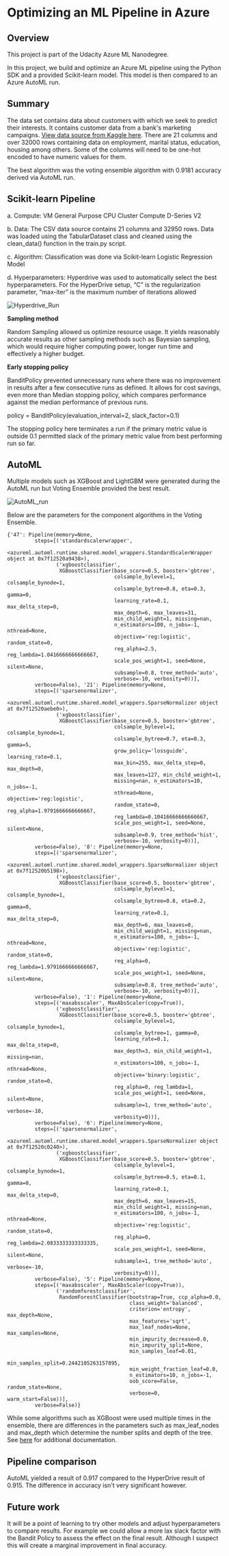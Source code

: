 # Optimizing an ML Pipeline in Azure

## Overview

This project is part of the Udacity Azure ML Nanodegree.

In this project, we build and optimize an Azure ML pipeline using the Python SDK and a provided Scikit-learn model. This model is then compared to an Azure AutoML run.

## Summary

The data set contains data about customers with which we seek to predict their interests. It contains customer data from a bank's marketing campaigns. [View data source from Kaggle here](https://www.kaggle.com/yufengsui/portuguese-bank-marketing-data-set?select=bank-full.csv). There are 21 columns and over 32000 rows containing data on employment, marital status, education, housing among others. Some of the columns will need to be one-hot encoded to have numeric values for them.

The best algorithm was the voting ensemble algorithm with 0.9181 accuracy derived via AutoML run.

## Scikit-learn Pipeline

a. Compute: VM General Purpose CPU Cluster Compute D-Series V2

b. Data: The CSV data source contains 21 columns and 32950 rows. Data was loaded using the TabularDataset class and cleaned using the clean_data() function in the train.py script. 

c. Algorithm: Classification was done via Scikit-learn Logistic Regression Model 

d. Hyperparameters: Hyperdrive was used to automatically select the best hyperparameters. For the HyperDrive setup, “C” is the regularization parameter, “max-iter” is the maximum number of iterations allowed

![Hyperdrive_Run](https://github.com/obinnaonyema/nd00333_AZMLND_Optimizing_a_Pipeline_in_Azure-Starter_Files/blob/master/hyperdrive_run.PNG)


**Sampling method**

Random Sampling allowed us optimize resource usage. It yields reasonably accurate results as other sampling methods such as Bayesian sampling, which would require higher computing power, longer run time and effectively a higher budget.

**Early stopping policy**

BanditPolicy prevented unnecessary runs where there was no improvement in results after a few consecutive runs as defined. It allows for cost savings, even more than Median stopping policy, which compares performance against the median performance of previous runs.

policy = BanditPolicy(evaluation_interval=2, slack_factor=0.1)

The stopping policy here terminates a run if the primary metric value is outside 0.1 permitted slack of the primary metric value from best performing run so far.

## AutoML

Multiple models such as XGBoost and LightGBM were generated during the AutoML run but Voting Ensemble provided the best result.

![AutoML_run](https://github.com/obinnaonyema/nd00333_AZMLND_Optimizing_a_Pipeline_in_Azure-Starter_Files/blob/master/autoML_run.PNG)

Below are the parameters for the component algorithms in the Voting Ensemble.
```
{'47': Pipeline(memory=None,
         steps=[('standardscalerwrapper',
                 <azureml.automl.runtime.shared.model_wrappers.StandardScalerWrapper object at 0x7f12520a9438>),
                ('xgboostclassifier',
                 XGBoostClassifier(base_score=0.5, booster='gbtree',
                                   colsample_bylevel=1, colsample_bynode=1,
                                   colsample_bytree=0.8, eta=0.3, gamma=0,
                                   learning_rate=0.1, max_delta_step=0,
                                   max_depth=6, max_leaves=31,
                                   min_child_weight=1, missing=nan,
                                   n_estimators=100, n_jobs=-1, nthread=None,
                                   objective='reg:logistic', random_state=0,
                                   reg_alpha=2.5, reg_lambda=1.0416666666666667,
                                   scale_pos_weight=1, seed=None, silent=None,
                                   subsample=0.8, tree_method='auto',
                                   verbose=-10, verbosity=0))],
         verbose=False), '21': Pipeline(memory=None,
         steps=[('sparsenormalizer',
                 <azureml.automl.runtime.shared.model_wrappers.SparseNormalizer object at 0x7f12520aebe0>),
                ('xgboostclassifier',
                 XGBoostClassifier(base_score=0.5, booster='gbtree',
                                   colsample_bylevel=1, colsample_bynode=1,
                                   colsample_bytree=0.7, eta=0.3, gamma=5,
                                   grow_policy='lossguide', learning_rate=0.1,
                                   max_bin=255, max_delta_step=0, max_depth=0,
                                   max_leaves=127, min_child_weight=1,
                                   missing=nan, n_estimators=10, n_jobs=-1,
                                   nthread=None, objective='reg:logistic',
                                   random_state=0, reg_alpha=1.9791666666666667,
                                   reg_lambda=0.10416666666666667,
                                   scale_pos_weight=1, seed=None, silent=None,
                                   subsample=0.9, tree_method='hist',
                                   verbose=-10, verbosity=0))],
         verbose=False), '8': Pipeline(memory=None,
         steps=[('sparsenormalizer',
                 <azureml.automl.runtime.shared.model_wrappers.SparseNormalizer object at 0x7f12520b5198>),
                ('xgboostclassifier',
                 XGBoostClassifier(base_score=0.5, booster='gbtree',
                                   colsample_bylevel=1, colsample_bynode=1,
                                   colsample_bytree=0.8, eta=0.2, gamma=0,
                                   learning_rate=0.1, max_delta_step=0,
                                   max_depth=6, max_leaves=0,
                                   min_child_weight=1, missing=nan,
                                   n_estimators=100, n_jobs=-1, nthread=None,
                                   objective='reg:logistic', random_state=0,
                                   reg_alpha=0, reg_lambda=1.9791666666666667,
                                   scale_pos_weight=1, seed=None, silent=None,
                                   subsample=0.8, tree_method='auto',
                                   verbose=-10, verbosity=0))],
         verbose=False), '1': Pipeline(memory=None,
         steps=[('maxabsscaler', MaxAbsScaler(copy=True)),
                ('xgboostclassifier',
                 XGBoostClassifier(base_score=0.5, booster='gbtree',
                                   colsample_bylevel=1, colsample_bynode=1,
                                   colsample_bytree=1, gamma=0,
                                   learning_rate=0.1, max_delta_step=0,
                                   max_depth=3, min_child_weight=1, missing=nan,
                                   n_estimators=100, n_jobs=-1, nthread=None,
                                   objective='binary:logistic', random_state=0,
                                   reg_alpha=0, reg_lambda=1,
                                   scale_pos_weight=1, seed=None, silent=None,
                                   subsample=1, tree_method='auto', verbose=-10,
                                   verbosity=0))],
         verbose=False), '6': Pipeline(memory=None,
         steps=[('sparsenormalizer',
                 <azureml.automl.runtime.shared.model_wrappers.SparseNormalizer object at 0x7f12520c0240>),
                ('xgboostclassifier',
                 XGBoostClassifier(base_score=0.5, booster='gbtree',
                                   colsample_bylevel=1, colsample_bynode=1,
                                   colsample_bytree=0.5, eta=0.1, gamma=0,
                                   learning_rate=0.1, max_delta_step=0,
                                   max_depth=6, max_leaves=15,
                                   min_child_weight=1, missing=nan,
                                   n_estimators=100, n_jobs=-1, nthread=None,
                                   objective='reg:logistic', random_state=0,
                                   reg_alpha=0, reg_lambda=2.0833333333333335,
                                   scale_pos_weight=1, seed=None, silent=None,
                                   subsample=1, tree_method='auto', verbose=-10,
                                   verbosity=0))],
         verbose=False), '5': Pipeline(memory=None,
         steps=[('maxabsscaler', MaxAbsScaler(copy=True)),
                ('randomforestclassifier',
                 RandomForestClassifier(bootstrap=True, ccp_alpha=0.0,
                                        class_weight='balanced',
                                        criterion='entropy', max_depth=None,
                                        max_features='sqrt',
                                        max_leaf_nodes=None, max_samples=None,
                                        min_impurity_decrease=0.0,
                                        min_impurity_split=None,
                                        min_samples_leaf=0.01,
                                        min_samples_split=0.2442105263157895,
                                        min_weight_fraction_leaf=0.0,
                                        n_estimators=10, n_jobs=-1,
                                        oob_score=False, random_state=None,
                                        verbose=0, warm_start=False))],
         verbose=False)}
```

While some algorithms such as XGBoost were used multiple times in the ensemble, there are differences in the parameters such as max_leaf_nodes and max_depth which determine the number splits and depth of the tree. See [here](https://xgboost.readthedocs.io/en/latest/parameter.html "XGBoost parameter tuning") for additional documentation.

## Pipeline comparison

AutoML yielded a result of 0.917 compared to the HyperDrive result of 0.915. The difference in accuracy isn't very significant however.

## Future work
It will be a point of learning to try other models and adjust hyperparameters to compare results. For example we could allow a more lax slack factor with the Bandit Policy to assess the effect on the final result. Although I suspect this will create a marginal improvement in final accuracy.




